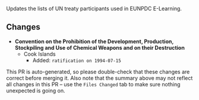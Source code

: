 
Updates the lists of UN treaty participants used in EUNPDC E-Learning.

## Changes

- **Convention on the Prohibition of the Development, Production, Stockpiling and Use of Chemical Weapons and on their Destruction**
  - Cook Islands
    - Added: `ratification on 1994-07-15`


This PR is auto-generated, so please double-check that these changes are correct before merging it. Also note that the summary above may not reflect all changes in this PR – use the `Files Changed` tab to make sure nothing unexpected is going on.